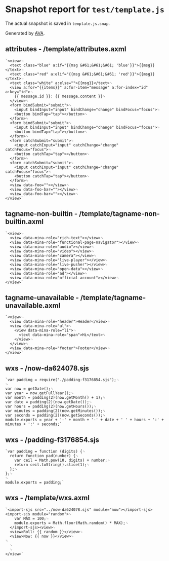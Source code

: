 # Snapshot report for `test/template.js`

The actual snapshot is saved in `template.js.snap`.

Generated by [AVA](https://ava.li).

## attributes - /template/attributes.axml

    `<view>␊
      <text class="blue" a:if="{{msg &#61;&#61;&#61; 'blue'}}">{{msg}}</text>␊
      <text class="red" a:elif="{{msg &#61;&#61;&#61; 'red'}}">{{msg}}</text>␊
      <text class="white" a:else="">{{msg}}</text>␊
      <view a:for="{{items}}" a:for-item="message" a:for-index="id" a:key="id">␊
        {{ message.id }}: {{ message.content }}␊
      </view>␊
      <form bindSubmit="submit">␊
        <input bindInput="input" bindChange="change" bindFocus="focus">␊
        <button bindTap="tap"></button>␊
      </form>␊
      <form bindSubmit="submit">␊
        <input bindInput="input" bindChange="change" bindFocus="focus">␊
        <button bindTap="tap"></button>␊
      </form>␊
      <form catchSubmit="submit">␊
        <input catchInput="input" catchChange="change" catchFocus="focus">␊
        <button catchTap="tap"></button>␊
      </form>␊
      <form catchSubmit="submit">␊
        <input catchInput="input" catchChange="change" catchFocus="focus">␊
        <button catchTap="tap"></button>␊
      </form>␊
      <view data-foo=""></view>␊
      <view data-foo-bar=""></view>␊
      <view data-foo-bar=""></view>␊
    </view>`

## tagname-non-builtin - /template/tagname-non-builtin.axml

    `<view>␊
      <view data-mina-role="rich-text"></view>␊
      <view data-mina-role="functional-page-navigator"></view>␊
      <view data-mina-role="audio"></view>␊
      <view data-mina-role="video"></view>␊
      <view data-mina-role="camera"></view>␊
      <view data-mina-role="live-player"></view>␊
      <view data-mina-role="live-pusher"></view>␊
      <view data-mina-role="open-data"></view>␊
      <view data-mina-role="ad"></view>␊
      <view data-mina-role="official-account"></view>␊
    </view>`

## tagname-unavailable - /template/tagname-unavailable.axml

    `<view>␊
      <view data-mina-role="header">Header</view>␊
      <view data-mina-role="ul">␊
        <view data-mina-role="li">␊
          <text data-mina-role="span">Hi</text>␊
        </view>␊
      </view>␊
      <view data-mina-role="footer">Footer</view>␊
    </view>`

## wxs - /now-da624078.sjs

    `var padding = require("./padding-f3176854.sjs");␊
    ␊
    var now = getDate();␊
    var year = now.getFullYear();␊
    var month = padding(2)(now.getMonth() + 1);␊
    var date = padding(2)(now.getDate());␊
    var hours = padding(2)(now.getHours());␊
    var minutes = padding(2)(now.getMinutes());␊
    var seconds = padding(2)(now.getSeconds());␊
    module.exports = year + '-' + month + '-' + date + ' ' + hours + ':' + minutes + ':' + seconds;`

## wxs - /padding-f3176854.sjs

    `var padding = function (digits) {␊
      return function pad(number) {␊
        var ceil = Math.pow(10, digits) + number;␊
        return ceil.toString().slice(1);␊
      };␊
    };␊
    ␊
    module.exports = padding;`

## wxs - /template/wxs.axml

    `<import-sjs src="../now-da624078.sjs" module="now"></import-sjs><import-sjs module="random">␊
        var MAX = 100;␊
        module.exports = Math.floor(Math.random() * MAX);␊
      </import-sjs><view>␊
      <view>Roll: {{ random }}</view>␊
      <view>Now: {{ now }}</view>␊
    ␊
      ␊
      ␊
    </view>`
